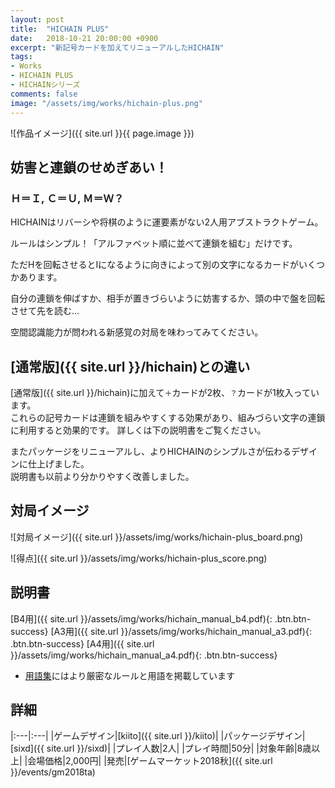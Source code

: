```yaml
---
layout: post
title:  "HICHAIN PLUS"
date:   2018-10-21 20:00:00 +0900
excerpt: "新記号カードを加えてリニューアルしたHICHAIN"
tags:
- Works
- HICHAIN PLUS
- HICHAINシリーズ
comments: false
image: "/assets/img/works/hichain-plus.png"
---
```


![作品イメージ]({{ site.url }}{{ page.image }})

## 妨害と連鎖のせめぎあい！

### Ｈ＝Ｉ, Ｃ＝Ｕ, Ｍ＝Ｗ？

HICHAINはリバーシや将棋のように運要素がない2人用アブストラクトゲーム。

ルールはシンプル！「アルファベット順に並べて連鎖を組む」だけです。

ただHを回転させるとIになるように向きによって別の文字になるカードがいくつかあります。

自分の連鎖を伸ばすか、相手が置きづらいように妨害するか、頭の中で盤を回転させて先を読む…

空間認識能力が問われる新感覚の対局を味わってみてください。

## [通常版]({{ site.url }}/hichain)との違い

[通常版]({{ site.url }}/hichain)に加えて`＋`カードが2枚、`？`カードが1枚入っています。  
これらの記号カードは連鎖を組みやすくする効果があり、組みづらい文字の連鎖に利用すると効果的です。
詳しくは下の説明書をご覧ください。

またパッケージをリニューアルし、よりHICHAINのシンプルさが伝わるデザインに仕上げました。  
説明書も以前より分かりやすく改善しました。

## 対局イメージ

![対局イメージ]({{ site.url }}/assets/img/works/hichain-plus_board.png)

![得点]({{ site.url }}/assets/img/works/hichain-plus_score.png)

## 説明書

[B4用]({{ site.url }}/assets/img/works/hichain_manual_b4.pdf){: .btn.btn-success}
[A3用]({{ site.url }}/assets/img/works/hichain_manual_a3.pdf){: .btn.btn-success}
[A4用]({{ site.url }}/assets/img/works/hichain_manual_a4.pdf){: .btn.btn-success}

- [用語集](https://scrapbox.io/hichain)にはより厳密なルールと用語を掲載しています

## 詳細

|:---|:---|
|ゲームデザイン|[kiito]({{ site.url }}/kiito)|
|パッケージデザイン|[sixd]({{ site.url }}/sixd)|
|プレイ人数|2人|
|プレイ時間|50分|
|対象年齢|8歳以上|
|会場価格|2,000円|
|発売|[ゲームマーケット2018秋]({{ site.url }}/events/gm2018ta)
